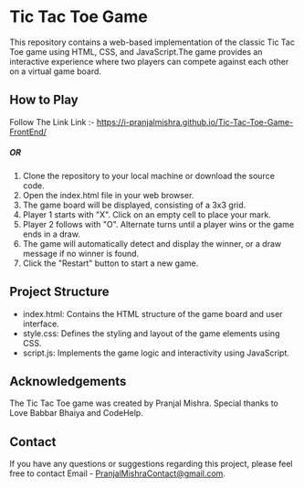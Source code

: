 # Tic Tac Toe Game
This repository contains a web-based implementation of the classic Tic Tac Toe game using HTML, CSS, and JavaScript.The game provides an interactive experience where two players can compete against each other on a virtual game board.

## How to Play

Follow The Link 
Link :- https://i-pranjalmishra.github.io/Tic-Tac-Toe-Game-FrontEnd/

##### OR

1. Clone the repository to your local machine or download the source code.
2. Open the index.html file in your web browser.
3. The game board will be displayed, consisting of a 3x3 grid.
4. Player 1 starts with "X". Click on an empty cell to place your mark.
5. Player 2 follows with "O". Alternate turns until a player wins or the game ends in a draw.
6. The game will automatically detect and display the winner, or a draw message if no winner is found.
7. Click the "Restart" button to start a new game.

## Project Structure

* index.html: Contains the HTML structure of the game board and user interface.
* style.css: Defines the styling and layout of the game elements using CSS.
* script.js: Implements the game logic and interactivity using JavaScript.

## Acknowledgements

The Tic Tac Toe game was created by Pranjal Mishra. Special thanks to Love Babbar Bhaiya and CodeHelp.

## Contact

If you have any questions or suggestions regarding this project, please feel free to contact Email - PranjalMishraContact@gmail.com.
